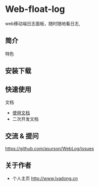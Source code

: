 # Web-float-log

web移动端日志面板，随时随地看日志,

## 简介

特色

## 安装下载


## 快速使用

文档

- [使用文档](./doc/use/README.md)
- 二次开发文档

## 交流 & 提问

https://github.com/asurson/WebLog/issues

## 关于作者

- 个人主页  http://www.lyadong.cn

